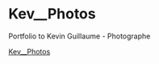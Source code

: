 # Kev__Photos
Portfolio to Kevin Guillaume - Photographe

[Kev__Photos](https://kevphotos.github.io/)